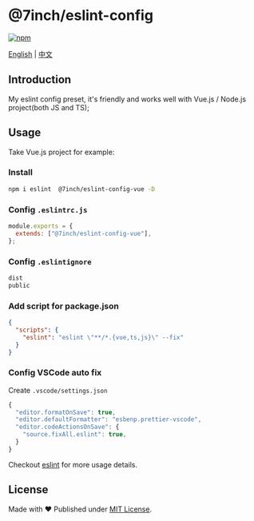 # @7inch/eslint-config

[![npm](https://img.shields.io/npm/v/@7inch/eslint-config-base)](https://npmjs.com/package/@7inch/eslint-config-base)

[English](README.md) | [中文](README.zh-CN.md)

## Introduction

My eslint config preset, it's friendly and works well with Vue.js / Node.js project(both JS and TS);

## Usage

Take Vue.js project for example:

### Install

```sh
npm i eslint  @7inch/eslint-config-vue -D
```

### Config `.eslintrc.js`

```js
module.exports = {
  extends: ["@7inch/eslint-config-vue"],
};
```

### Config `.eslintignore`

```txt
dist
public
```

### Add script for package.json

```json
{
  "scripts": {
    "eslint": "eslint \"**/*.{vue,ts,js}\" --fix"
  }
}
```

### Config VSCode auto fix

Create `.vscode/settings.json`

```js
{
  "editor.formatOnSave": true,
  "editor.defaultFormatter": "esbenp.prettier-vscode",
  "editor.codeActionsOnSave": {
    "source.fixAll.eslint": true,
  }
}
```

Checkout [eslint](https://eslint.org/) for more usage details.

## License

Made with ❤️ Published under [MIT License](./LICENSE).
